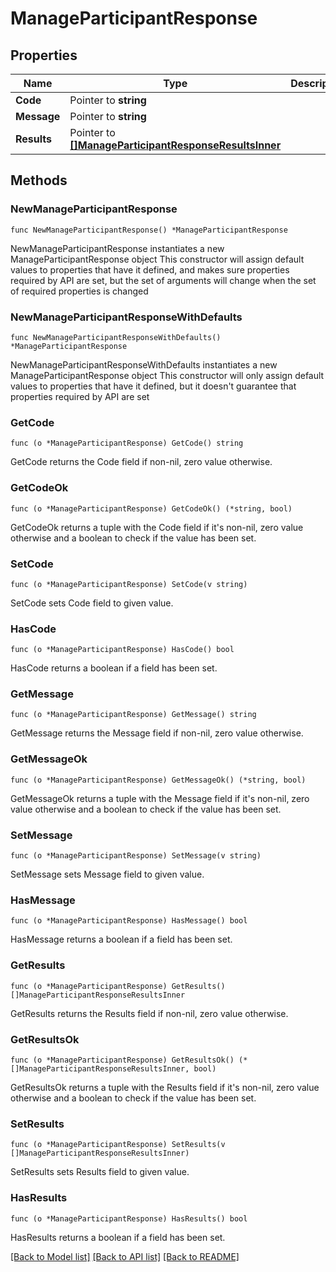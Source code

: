 # ManageParticipantResponse

## Properties

Name | Type | Description | Notes
------------ | ------------- | ------------- | -------------
**Code** | Pointer to **string** |  | [optional] 
**Message** | Pointer to **string** |  | [optional] 
**Results** | Pointer to [**[]ManageParticipantResponseResultsInner**](ManageParticipantResponseResultsInner.md) |  | [optional] 

## Methods

### NewManageParticipantResponse

`func NewManageParticipantResponse() *ManageParticipantResponse`

NewManageParticipantResponse instantiates a new ManageParticipantResponse object
This constructor will assign default values to properties that have it defined,
and makes sure properties required by API are set, but the set of arguments
will change when the set of required properties is changed

### NewManageParticipantResponseWithDefaults

`func NewManageParticipantResponseWithDefaults() *ManageParticipantResponse`

NewManageParticipantResponseWithDefaults instantiates a new ManageParticipantResponse object
This constructor will only assign default values to properties that have it defined,
but it doesn't guarantee that properties required by API are set

### GetCode

`func (o *ManageParticipantResponse) GetCode() string`

GetCode returns the Code field if non-nil, zero value otherwise.

### GetCodeOk

`func (o *ManageParticipantResponse) GetCodeOk() (*string, bool)`

GetCodeOk returns a tuple with the Code field if it's non-nil, zero value otherwise
and a boolean to check if the value has been set.

### SetCode

`func (o *ManageParticipantResponse) SetCode(v string)`

SetCode sets Code field to given value.

### HasCode

`func (o *ManageParticipantResponse) HasCode() bool`

HasCode returns a boolean if a field has been set.

### GetMessage

`func (o *ManageParticipantResponse) GetMessage() string`

GetMessage returns the Message field if non-nil, zero value otherwise.

### GetMessageOk

`func (o *ManageParticipantResponse) GetMessageOk() (*string, bool)`

GetMessageOk returns a tuple with the Message field if it's non-nil, zero value otherwise
and a boolean to check if the value has been set.

### SetMessage

`func (o *ManageParticipantResponse) SetMessage(v string)`

SetMessage sets Message field to given value.

### HasMessage

`func (o *ManageParticipantResponse) HasMessage() bool`

HasMessage returns a boolean if a field has been set.

### GetResults

`func (o *ManageParticipantResponse) GetResults() []ManageParticipantResponseResultsInner`

GetResults returns the Results field if non-nil, zero value otherwise.

### GetResultsOk

`func (o *ManageParticipantResponse) GetResultsOk() (*[]ManageParticipantResponseResultsInner, bool)`

GetResultsOk returns a tuple with the Results field if it's non-nil, zero value otherwise
and a boolean to check if the value has been set.

### SetResults

`func (o *ManageParticipantResponse) SetResults(v []ManageParticipantResponseResultsInner)`

SetResults sets Results field to given value.

### HasResults

`func (o *ManageParticipantResponse) HasResults() bool`

HasResults returns a boolean if a field has been set.


[[Back to Model list]](../README.md#documentation-for-models) [[Back to API list]](../README.md#documentation-for-api-endpoints) [[Back to README]](../README.md)


